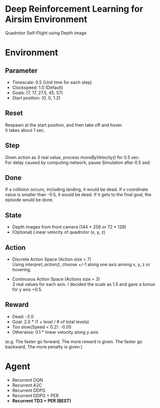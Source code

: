 # Deep Reinforcement Learning for Airsim Environment
Quadrotor Self-Flight using Depth image

# Environment

## Parameter
- Timescale: 0.5 (Unit time for each step)
- Clockspeed: 1.0 (Default)
- Goals: [7, 17, 27.5, 45, 57]
- Start position: (0, 0, 1.2)

## Reset
Respawn at the start position, and then take off and hover.  
It takes about 1 sec.

## Step
Given action as 3 real value, process *moveByVelocity()* for 0.5 sec.  
For delay caused by computing network, pause Simulation after 0.5 sed.

## Done
If a collision occurs, including landing, it would be dead.
If x coordinate value is smaller than -0.5, it would be dead.
If it gets to the final goal, the episode would be done.

## State
- Depth images from front camera (144 \* 256 or 72 \* 128)
- (Optional) Linear velocity of quadrotor (x, y, z)

## Action
- Discrete Action Space (Action size = 7)  
Using *interpret_action()*, choose +/-1 along one axis among x, y, z or hovering.


- Continuous Action Space (Actions size = 3)  
3 real values for each axis. I decided the scale as 1.5 and gave a bonus for y axis +0.5.

## Reward
- Dead: -2.0
- Goal: 2.0 * (1 + level / # of total levels)
- Too slow(Speed < 0.2): -0.05
- Otherwise: 0.1 * linear velocity along y axis  

(e.g. The faster go forward, The more reward is given. The faster go backward, The more penalty is given.)

# Agent
- Recurrent DQN
- Recurrent A2C
- Recurrent DDPG
- Recurrent DDPG + PER
- __Recurrent TD3 + PER (BEST)__

